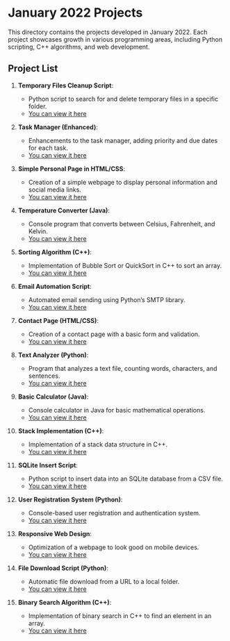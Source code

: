 # January 2022 Projects

This directory contains the projects developed in January 2022. Each project showcases growth in various programming areas, including Python scripting, C++ algorithms, and web development.

## Project List

1. **Temporary Files Cleanup Script**:  
   - Python script to search for and delete temporary files in a specific folder.  
   - [You can view it here](https://github.com/EGirlBuchona/Contributions/tree/main/(2022)/January/script_limpieza)

2. **Task Manager (Enhanced)**:  
   - Enhancements to the task manager, adding priority and due dates for each task.  
   - [You can view it here](https://github.com/EGirlBuchona/Contributions/tree/main/(2022)/January/gestor_tareas)

3. **Simple Personal Page in HTML/CSS**:  
   - Creation of a simple webpage to display personal information and social media links.  
   - [You can view it here](https://github.com/EGirlBuchona/Contributions/tree/main/(2022)/January/pagina_personal)

4. **Temperature Converter (Java)**:  
   - Console program that converts between Celsius, Fahrenheit, and Kelvin.  
   - [You can view it here](https://github.com/EGirlBuchona/Contributions/tree/main/(2022)/January/conversor_temperatura)

5. **Sorting Algorithm (C++)**:  
   - Implementation of Bubble Sort or QuickSort in C++ to sort an array.  
   - [You can view it here](https://github.com/EGirlBuchona/Contributions/tree/main/(2022)/January/ordenacion_cpp)

6. **Email Automation Script**:  
   - Automated email sending using Python’s SMTP library.  
   - [You can view it here](https://github.com/EGirlBuchona/Contributions/tree/main/(2022)/January/email_automatizacion)

7. **Contact Page (HTML/CSS)**:  
   - Creation of a contact page with a basic form and validation.  
   - [You can view it here](https://github.com/EGirlBuchona/Contributions/tree/main/(2022)/January/pagina_contacto)

8. **Text Analyzer (Python)**:  
   - Program that analyzes a text file, counting words, characters, and sentences.  
   - [You can view it here](https://github.com/EGirlBuchona/Contributions/tree/main/(2022)/January/analizador_texto)

9. **Basic Calculator (Java)**:  
   - Console calculator in Java for basic mathematical operations.  
   - [You can view it here](https://github.com/EGirlBuchona/Contributions/tree/main/(2022)/January/calculadora_java)

10. **Stack Implementation (C++)**:  
    - Implementation of a stack data structure in C++.  
    - [You can view it here](https://github.com/EGirlBuchona/Contributions/tree/main/(2022)/January/pila_cpp)

11. **SQLite Insert Script**:  
    - Python script to insert data into an SQLite database from a CSV file.  
    - [You can view it here](https://github.com/EGirlBuchona/Contributions/tree/main/(2022)/January/sqlite_insercion)

12. **User Registration System (Python)**:  
    - Console-based user registration and authentication system.  
    - [You can view it here](https://github.com/EGirlBuchona/Contributions/tree/main/(2022)/January/registro_usuarios)

13. **Responsive Web Design**:  
    - Optimization of a webpage to look good on mobile devices.  
    - [You can view it here](https://github.com/EGirlBuchona/Contributions/tree/main/(2022)/January/pagina_responsive)

14. **File Download Script (Python)**:  
    - Automatic file download from a URL to a local folder.  
    - [You can view it here](https://github.com/EGirlBuchona/Contributions/tree/main/(2022)/January/descarga_archivos)

15. **Binary Search Algorithm (C++)**:  
    - Implementation of binary search in C++ to find an element in an array.  
    - [You can view it here](https://github.com/EGirlBuchona/Contributions/tree/main/(2022)/January/busqueda_binaria)
